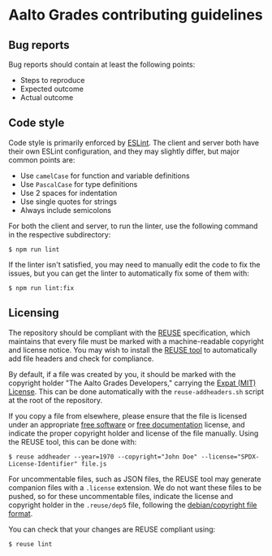 <!--
SPDX-FileCopyrightText: 2022 The Aalto Grades Developers

SPDX-License-Identifier: MIT
-->

# Aalto Grades contributing guidelines

## Bug reports

Bug reports should contain at least the following points:
- Steps to reproduce
- Expected outcome
- Actual outcome

## Code style

Code style is primarily enforced by [ESLint](https://eslint.org/). The client
and server both have their own ESLint configuration, and they may slightly
differ, but major common points are:
- Use `camelCase` for function and variable definitions
- Use `PascalCase` for type definitions
- Use 2 spaces for indentation
- Use single quotes for strings
- Always include semicolons

For both the client and server, to run the linter, use the following command in
the respective subdirectory:
```
$ npm run lint
```
If the linter isn't satisfied, you may need to manually edit the code to fix
the issues, but you can get the linter to automatically fix some of them with:
```
$ npm run lint:fix
```

## Licensing

The repository should be compliant with the [REUSE](https://reuse.software/)
specification, which maintains that every file must be marked with a
machine-readable copyright and license notice. You may wish to install the
[REUSE tool](https://github.com/fsfe/reuse-tool) to automatically add file
headers and check for compliance.

By default, if a file was created by you, it should be marked with the
copyright holder "The Aalto Grades Developers," carrying the
[Expat (MIT) License](https://directory.fsf.org/wiki/License:Expat). This can
be done automatically with the `reuse-addheaders.sh` script at the root of the
repository.

If you copy a file from elsewhere, please ensure that the file is licensed
under an appropriate [free software](https://www.gnu.org/licenses/license-list.html#SoftwareLicenses)
or [free documentation](https://www.gnu.org/licenses/license-list.html#DocumentationLicenses)
license, and indicate the proper copyright holder and license of the file
manually. Using the REUSE tool, this can be done with:
```
$ reuse addheader --year=1970 --copyright="John Doe" --license="SPDX-License-Identifier" file.js
```

For uncommentable files, such as JSON files, the REUSE tool may generate
companion files with a `.license` extension. We do not want these files to be
pushed, so for these uncommentable files, indicate the license and copyright
holder in the `.reuse/dep5` file, following the 
[debian/copyright file format](https://www.debian.org/doc/packaging-manuals/copyright-format/1.0).

You can check that your changes are REUSE compliant using:
```
$ reuse lint
```
